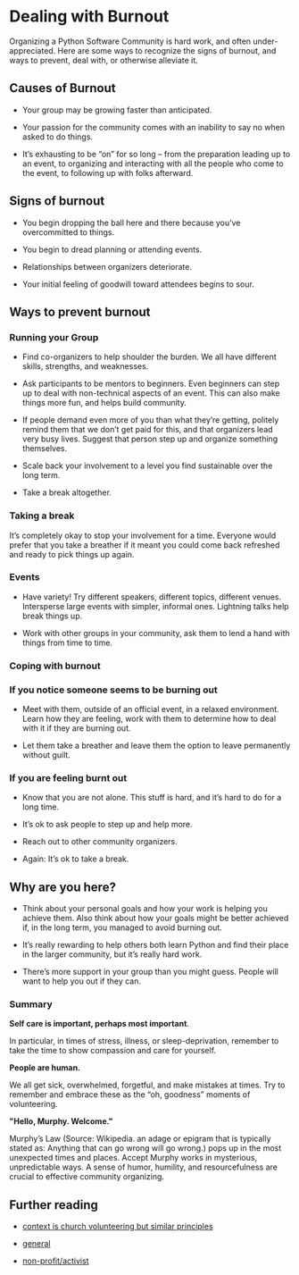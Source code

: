 # Dealing with Burnout

Organizing a Python Software Community is hard work, and often under-appreciated. Here are some ways to recognize the signs of burnout, and ways to prevent, deal with, or otherwise alleviate it.


## **Causes of Burnout**

- Your group may be growing faster than anticipated.

- Your passion for the community comes with an inability to say no when asked to do things.

- It’s exhausting to be “on” for so long – from the preparation leading up to an event, to organizing and interacting with all the people who come to the event, to following up with folks afterward.


## **Signs of burnout**

- You begin dropping the ball here and there because you’ve overcommitted to things.

- You begin to dread planning or attending events.

- Relationships between organizers deteriorate.

- Your initial feeling of goodwill toward attendees begins to sour.


## Ways to prevent burnout

### Running your Group

- Find co-organizers to help shoulder the burden. We all have different skills, strengths, and weaknesses.

- Ask participants to be mentors to beginners. Even beginners can step up to deal with non-technical aspects of an event. This can also make things more fun, and helps build community.

- If people demand even more of you than what they’re getting, politely remind them that we don’t get paid for this, and that organizers lead very busy lives. Suggest that person step up and organize something themselves.

- Scale back your involvement to a level you find sustainable over the long term.

- Take a break altogether.


### Taking a break

It’s completely okay to stop your involvement for a time. Everyone would prefer that you take a breather if it meant you could come back refreshed and ready to pick things up again.


### Events

- Have variety! Try different speakers, different topics, different venues. Intersperse large events with simpler, informal ones. Lightning talks help break things up.

- Work with other groups in your community, ask them to lend a hand with things from time to time.


### Coping with burnout

### If you notice someone seems to be burning out

- Meet with them, outside of an official event, in a relaxed environment. Learn how they are feeling, work with them to determine how to deal with it if they are burning out.

- Let them take a breather and leave them the option to leave permanently without guilt.


### If you are feeling burnt out

- Know that you are not alone. This stuff is hard, and it’s hard to do for a long time.

- It’s ok to ask people to step up and help more.

- Reach out to other community organizers.

- Again: It’s ok to take a break.


## Why are you here?

- Think about your personal goals and how your work is helping you achieve them. Also think about how your goals might be better achieved if, in the long term, you managed to avoid burning out.

- It’s really rewarding to help others both learn Python and find their place in the larger community, but it’s really hard work.

- There’s more support in your group than you might guess. People will want to help you out if they can.


### Summary

**Self care is important, perhaps most important**.

In particular, in times of stress, illness, or sleep-deprivation, remember to take the time to show compassion and care for yourself.

**People are human.**

We all get sick, overwhelmed, forgetful, and make mistakes at times. Try to remember and embrace these as the “oh, goodness” moments of volunteering.

**"Hello, Murphy. Welcome."**

Murphy’s Law (Source: Wikipedia. an adage or epigram that is typically stated as: Anything that can go wrong will go wrong.) pops up in the most unexpected times and places. Accept Murphy works in mysterious, unpredictable ways. A sense of humor, humility, and resourcefulness are crucial to effective community organizing.


## **Further reading**

- [context is church volunteering but similar principles](http://www.behindthemixer.com/how-deal-burnout-steps-i-take/)

- [general](http://money.howstuffworks.com/economics/volunteer/information/volunteer-burnout2.htm)

- [non-profit/activist](http://www.toolsforchange.net/2012/01/14/cheyennas-tips-for-avoiding-burnout/)
